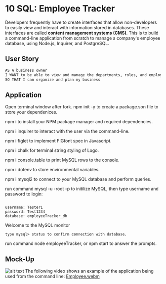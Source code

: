# 10 SQL: Employee Tracker

 
Developers frequently have to create interfaces that allow non-developers to easily view and interact with information stored in databases. These interfaces are called **content management systems (CMS)**. This is to build a command-line application from scratch to manage a company's employee database, using Node.js, Inquirer, and PostgreSQL.

## User Story

```md
AS A business owner
I WANT to be able to view and manage the departments, roles, and employees in my company
SO THAT I can organize and plan my business
```
## Application
Open terminal window after fork. npm init -y to create a package.son file to store your dependenices.

npm i to install your NPM package manager and required dependencies.

npm i inquirer to interact with the user via the command-line.

npm i figlet to implement FIGfont spec in Javascript.

npm i chalk for terminal string styling of Logo.

npm i console.table to print MySQL rows to the console.

npm i dotenv to store environmental variables.

npm i mysql2 to connect to your MySQL database and perform queries.

run command mysql -u -root -p to initilize MySQL, then type username and password to login:

```Test User

username: Tester1
password: Test1234
database: employeeTracker_db
```
Welcome to the MySQL monitor

```type mysql> status to confirm connection with database.```

run command node employeeTracker, or npm start to answer the prompts.

## Mock-Up
![alt text](2025-01-07.png)
The following video shows an example of the application being used from the command line:
[Employee.webm](https://github.com/user-attachments/assets/fab4626a-802e-4c32-8944-4b30035f7100)
